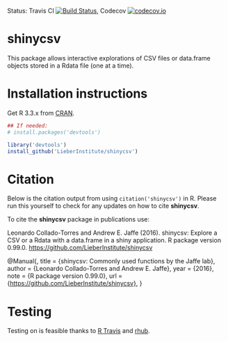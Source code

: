 Status: Travis CI [![Build Status](https://travis-ci.org/LieberInstitute/shinycsv.svg?branch=master)](https://travis-ci.org/LieberInstitute/shinycsv), Codecov [![codecov.io](https://codecov.io/github/LieberInstitute/shinycsv/coverage.svg?branch=master)](https://codecov.io/github/LieberInstitute/shinycsv?branch=master)

shinycsv
========

This package allows interactive explorations of CSV files or data.frame objects stored in a Rdata file (one at a time).

# Installation instructions

Get R 3.3.x from [CRAN](http://cran.r-project.org/).

```R
## If needed:
# install.packages('devtools')

library('devtools')
install_github('LieberInstitute/shinycsv')
```


# Citation

Below is the citation output from using `citation('shinycsv')` in R. Please 
run this yourself to check for any updates on how to cite __shinycsv__.

To cite the __shinycsv__ package in publications use:

Leonardo Collado-Torres and Andrew E. Jaffe (2016). shinycsv: Explore a CSV or a Rdata with a data.frame in a shiny application. R package version 0.99.0. https://github.com/LieberInstitute/shinycsv

@Manual{,
    title = {shinycsv: Commonly used functions by the Jaffe lab},
    author = {Leonardo Collado-Torres and Andrew E. Jaffe},
    year = {2016},
    note = {R package version 0.99.0},
    url = {https://github.com/LieberInstitute/shinycsv},
}

# Testing

Testing on is feasible thanks to [R Travis](http://docs.travis-ci.com/user/languages/r/) and [rhub](https://github.com/r-hub/rhub).
